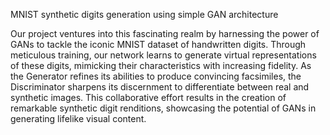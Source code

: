 MNIST synthetic digits generation using simple GAN architecture

Our project ventures into this fascinating realm by harnessing the power of GANs to tackle the iconic MNIST dataset of handwritten digits. Through meticulous training, our network learns to generate virtual representations of these digits, mimicking their characteristics with increasing fidelity. As the Generator refines its abilities to produce convincing facsimiles, the Discriminator sharpens its discernment to differentiate between real and synthetic images. This collaborative effort results in the creation of remarkable synthetic digit renditions, showcasing the potential of GANs in generating lifelike visual content.
